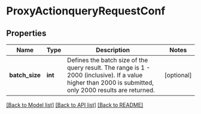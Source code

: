 # ProxyActionqueryRequestConf


## Properties
Name | Type | Description | Notes
------------ | ------------- | ------------- | -------------
**batch_size** | **int** | Defines the batch size of the query result. The range is 1 - 2000 (inclusive). If a value higher than 2000 is submitted, only 2000 results are returned.  | [optional] 

[[Back to Model list]](../README.md#documentation-for-models) [[Back to API list]](../README.md#documentation-for-api-endpoints) [[Back to README]](../README.md)


